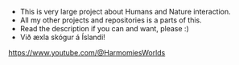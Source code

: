- This is very large project about Humans and Nature interaction. 
- All my other projects and repositories is a parts of this.
- Read the description if you can and want, please :)
- Við æxla skógur á Íslandi!

https://www.youtube.com/@HarmomiesWorlds
